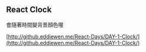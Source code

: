 ## React Clock

會隨著時間變背景顏色喔

[http://github.eddiewen.me/React-Days/DAY-1-Clock/](http://github.eddiewen.me/React-Days/DAY-1-Clock/)

